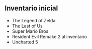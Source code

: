 ## Inventario inicial
- The Legend of Zelda
- The Last of Us
- Super Mario Bros
- Resident Evil Remake 2 al inventario
- Uncharted 5

